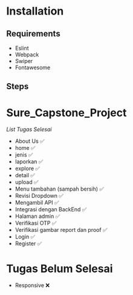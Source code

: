 # Installation

## Requirements
- Eslint
- Webpack
- Swiper
- Fontawesome



## Steps


# Sure_Capstone_Project
*List Tugas Selesai*
- About Us ✅
- home ✅
- jenis ✅
- laporkan ✅
- explore ✅
- detail ✅
- upload ✅
- Menu tambahan (sampah bersih) ✅
- Revisi Dropdown ✅
- Mengambil API ✅
- Integrasi dengan BackEnd ✅
- Halaman admin ✅
- Verifikasi OTP ✅
- Verifikasi gambar report dan proof ✅
- Login ✅
- Register ✅ 

Tugas Belum Selesai
==
- Responsive ❌
